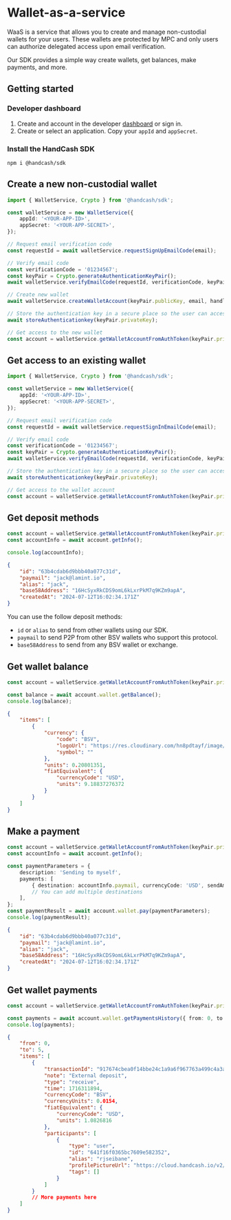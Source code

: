 # Wallet-as-a-service

WaaS is a service that allows you to create and manage non-custodial wallets for your users. These wallets are protected by MPC and only users can authorize delegated access upon email verification.

Our SDK provides a simple way create wallets, get balances, make payments, and more.

## Getting started

### Developer dashboard

1. Create and account in the developer [dashboard](https://dashboard.handcash.io) or sign in.
2. Create or select an application. Copy your `appId` and `appSecret`.

### Install the HandCash SDK

`npm i @handcash/sdk`

## Create a new non-custodial wallet

```typescript
import { WalletService, Crypto } from '@handcash/sdk';

const walletService = new WalletService({
	appId: '<YOUR-APP-ID>',
	appSecret: '<YOUR-APP-SECRET>',
});

// Request email verification code
const requestId = await walletService.requestSignUpEmailCode(email);

// Verify email code
const verificationCode = '01234567';
const keyPair = Crypto.generateAuthenticationKeyPair();
await walletService.verifyEmailCode(requestId, verificationCode, keyPair.publicKey);

// Create new wallet
await walletService.createWalletAccount(keyPair.publicKey, email, handle);

// Store the authentication key in a secure place so the user can access the wallet later
await storeAuthenticationkey(keyPair.privateKey);

// Get access to the new wallet
const account = walletService.getWalletAccountFromAuthToken(keyPair.privateKey);
```

## Get access to an existing wallet

```typescript
import { WalletService, Crypto } from '@handcash/sdk';

const walletService = new WalletService({
	appId: '<YOUR-APP-ID>',
	appSecret: '<YOUR-APP-SECRET>',
});

// Request email verification code
const requestId = await walletService.requestSignInEmailCode(email);

// Verify email code
const verificationCode = '01234567';
const keyPair = Crypto.generateAuthenticationKeyPair();
await walletService.verifyEmailCode(requestId, verificationCode, keyPair.publicKey);

// Store the authentication key in a secure place so the user can access the wallet later
await storeAuthenticationkey(keyPair.privateKey);

// Get access to the wallet account
const account = walletService.getWalletAccountFromAuthToken(keyPair.privateKey);
```

## Get deposit methods

```typescript
const account = walletService.getWalletAccountFromAuthToken(keyPair.privateKey);
const accountInfo = await account.getInfo();

console.log(accountInfo);
```

```json
{
	"id": "63b4cdab6d9bbb40a077c31d",
	"paymail": "jack@lamint.io",
	"alias": "jack",
	"base58Address": "16HcSyxRkCDS9omL6kLxrPkM7q9KZm9apA",
	"createdAt": "2024-07-12T16:02:34.171Z"
}
```

You can use the follow deposit methods:

-   `id` or `alias` to send from other wallets using our SDK.
-   `paymail` to send P2P from other BSV wallets who support this protocol.
-   `base58Address` to send from any BSV wallet or exchange.

## Get wallet balance

```typescript
const account = walletService.getWalletAccountFromAuthToken(keyPair.privateKey);

const balance = await account.wallet.getBalance();
console.log(balance);
```

```json
{
	"items": [
		{
			"currency": {
				"code": "BSV",
				"logoUrl": "https://res.cloudinary.com/hn8pdtayf/image/upload/v1721318886/54b1047685c48c267bc7b8183af42954.jpg",
				"symbol": ""
			},
			"units": 0.20801351,
			"fiatEquivalent": {
				"currencyCode": "USD",
				"units": 9.18837276372
			}
		}
	]
}
```

## Make a payment

```typescript
const account = walletService.getWalletAccountFromAuthToken(keyPair.privateKey);
const accountInfo = await account.getInfo();

const paymentParameters = {
	description: 'Sending to myself',
	payments: [
		{ destination: accountInfo.paymail, currencyCode: 'USD', sendAmount: 0.01 },
		// You can add multiple destinations
	],
};
const paymentResult = await account.wallet.pay(paymentParameters);
console.log(paymentResult);
```

```json
{
	"id": "63b4cdab6d9bbb40a077c31d",
	"paymail": "jack@lamint.io",
	"alias": "jack",
	"base58Address": "16HcSyxRkCDS9omL6kLxrPkM7q9KZm9apA",
	"createdAt": "2024-07-12T16:02:34.171Z"
}
```

## Get wallet payments

```typescript
const account = walletService.getWalletAccountFromAuthToken(keyPair.privateKey);

const payments = await account.wallet.getPaymentsHistory({ from: 0, to: 5 });
console.log(payments);
```

```json
{
	"from": 0,
	"to": 5,
	"items": [
		{
			"transactionId": "917674cbea0f14bbe24c1a9a6f967763a499c4a3a9f20e9bbc1bad8a152a5357",
			"note": "External deposit",
			"type": "receive",
			"time": 1716311894,
			"currencyCode": "BSV",
			"currencyUnits": 0.0154,
			"fiatEquivalent": {
				"currencyCode": "USD",
				"units": 1.0826816
			},
			"participants": [
				{
					"type": "user",
					"id": "641f16f0365bc7609e582352",
					"alias": "rjseibane",
					"profilePictureUrl": "https://cloud.handcash.io/v2/users/profilePicture/rjseibane",
					"tags": []
				}
			]
		}
		// More payments here
	]
}
```
